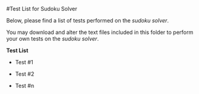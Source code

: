 #Test List for Sudoku Solver

Below, please find a list of tests performed on the *sudoku solver*.

You may download and alter the text files included in this folder to perform
your own tests on the *sudoku solver*.


**Test List**

 - Test #1

 - Test #2

 - Test #n